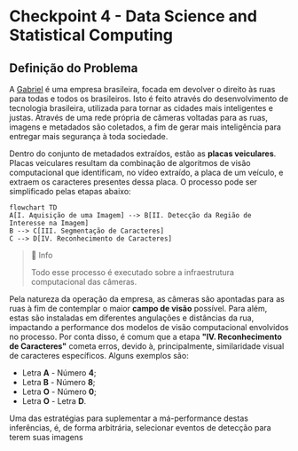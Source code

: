 # Checkpoint 4 - Data Science and Statistical Computing
## Definição do Problema 
A [Gabriel](https://gabriel.com.br/) é uma empresa brasileira, focada em devolver o direito às ruas para todas e todos os brasileiros. Isto é feito através do desenvolvimento de tecnologia brasileira, utilizada para tornar as cidades mais inteligentes e justas. Através de uma rede própria de câmeras voltadas para as ruas, imagens e metadados são coletados, a fim de gerar mais inteligência para entregar mais segurança à toda sociedade.

Dentro do conjunto de metadados extraídos, estão as **placas veiculares**. Placas veiculares resultam da combinação de algoritmos de visão computacional que identificam, no vídeo extraído, a placa de um veículo, e extraem os caracteres presentes dessa placa. O processo pode ser simplificado pelas etapas abaixo:

```mermaid
flowchart TD
A[I. Aquisição de uma Imagem] --> B[II. Detecção da Região de Interesse na Imagem]
B --> C[III. Segmentação de Caracteres]
C --> D[IV. Reconhecimento de Caracteres]

```

> 📘 Info
>
> Todo esse processo é executado sobre a infraestrutura computacional das câmeras.

Pela natureza da operação da empresa, as câmeras são apontadas para as ruas à fim de contemplar o maior **campo de visão** possível. Para além, estas são instaladas em diferentes angulações e distâncias da rua, impactando a performance dos modelos de visão computacional envolvidos no processo. Por conta disso, é comum que a etapa **"IV. Reconhecimento de Caracteres"** cometa erros, devido à, principalmente, similaridade visual de caracteres específicos. Alguns exemplos são:

- Letra **A** - Número **4**;
- Letra **B** - Número **8**;
- Letra **O** - Número **0**;
- Letra **O** - Letra **D**.

Uma das estratégias para suplementar a má-performance destas inferências, é, de forma arbitrária, selecionar eventos de detecção para terem suas imagens  
